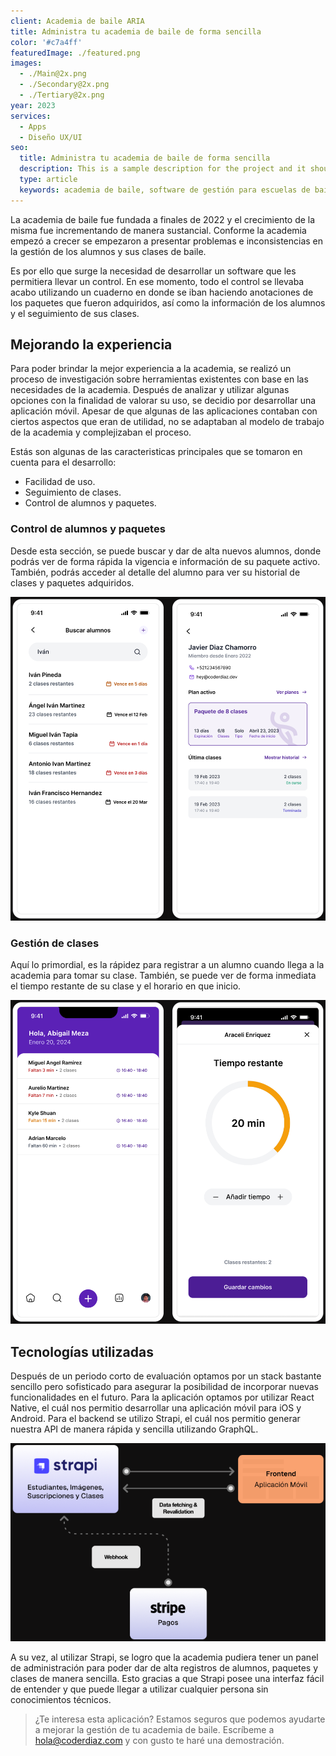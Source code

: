 ```yaml
---
client: Academia de baile ARIA
title: Administra tu academia de baile de forma sencilla
color: '#c7a4ff'
featuredImage: ./featured.png
images:
  - ./Main@2x.png
  - ./Secondary@2x.png
  - ./Tertiary@2x.png
year: 2023
services:
  - Apps
  - Diseño UX/UI
seo:
  title: Administra tu academia de baile de forma sencilla
  description: This is a sample description for the project and it should be updated later with the real one.
  type: article
  keywords: academia de baile, software de gestión para escuelas de baile, programa gestion academia baile, software academia baile, software para academia de danza
---
```

La academia de baile fue fundada a finales de 2022 y el crecimiento de la misma fue incrementando de manera sustancial. Conforme la academia empezó a crecer se empezaron a presentar problemas e inconsistencias en la gestión de los alumnos y sus clases de baile.

Es por ello que surge la necesidad de desarrollar un software que les permitiera llevar un control. En ese momento, todo el control se llevaba acabo utilizando un cuaderno en donde se iban haciendo anotaciones de los paquetes que fueron adquiridos, así como la información de los alumnos y el seguimiento de sus clases.

## Mejorando la experiencia 

Para poder brindar la mejor experiencia a la academia, se realizó un proceso de investigación sobre herramientas existentes con base en las necesidades de la academia. Después de analizar y utilizar algunas opciones con la finalidad de valorar su uso, se decidio por desarrollar una aplicación móvil. Apesar de que algunas de las aplicaciones contaban con ciertos aspectos que eran de utilidad, no se adaptaban al modelo de trabajo de la academia y complejizaban el proceso.

Estás son algunas de las caracteristicas principales que se tomaron en cuenta para el desarrollo:

- Facilidad de uso.
- Seguimiento de clases.
- Control de alumnos y paquetes.

### Control de alumnos y paquetes
Desde esta sección, se puede buscar y dar de alta nuevos alumnos, donde podrás ver de forma rápida la vigencia e información de su paquete activo. También, podrás acceder al detalle del alumno para ver su historial de clases y paquetes adquiridos.

![Gestión de alumnos](./manage-students.png)

### Gestión de clases
Aquí lo primordial, es la rápidez para registrar a un alumno cuando llega a la academia para tomar su clase. También, se puede ver de forma inmediata el tiempo restante de su clase y el horario en que inicio.

![Administración de clases](./current-classes.png)

## Tecnologías utilizadas

Después de un periodo corto de evaluación optamos por un stack bastante sencillo pero sofisticado para asegurar la posibilidad de incorporar nuevas funcionalidades en el futuro. Para la aplicación optamos por utilizar React Native, el cuál nos permitio desarrollar una aplicación móvil para iOS y Android. Para el backend se utilizo Strapi, el cuál nos permitio generar nuestra API de manera rápida y sencilla utilizando GraphQL.

![Diagrama de Arquitectura](./architecture.png)

A su vez, al utilizar Strapi, se logro que la academia pudiera tener un panel de administración para poder dar de alta registros de alumnos, paquetes y clases de manera sencilla. Esto gracias a que Strapi posee una interfaz fácil de entender y que puede llegar a utilizar cualquier persona sin conocimientos técnicos.

> ¿Te interesa esta aplicación? Estamos seguros que podemos ayudarte a mejorar la gestión de tu academia de baile. Escríbeme a [hola@coderdiaz.com](mailto:hola@coderdiaz.com) y con gusto te haré una demostración.